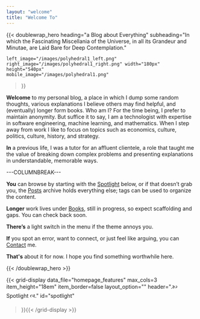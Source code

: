 ```yaml
---
layout: "welcome"
title: "Welcome To"
---
```


{{< doublewrap_hero 
    heading="a Blog about Everything"
    subheading="In which the Fascinating Miscellania of the Universe, in all its Grandeur and Minutae, are Laid Bare for Deep Contemplation."

    left_image="/images/polyhedral1_left.png"
    right_image="/images/polyhedral1_right.png" width="180px" height="540px"
	mobile_image="/images/polyhedral1.png"
>}}

**Welcome** to my personal blog, a place in which I dump some random thoughts, various explanations I believe others may find helpful, and (eventually) longer form books. Who am I? For the time being, I prefer to maintain anonymity. But suffice it to say, I am a technologist with expertise in software engineering, machine learning, and mathematics. When I step away from work I like to focus on topics such as economics, culture, politics, culture, history, and strategy.

**In** a previous life, I was a tutor for an affluent clientele, a role that taught me the value of breaking down complex problems and presenting explanations in understandable, memorable ways.





---COLUMNBREAK---

**You** can browse by starting with the [Spotlight](#spotlight) below, or if that doesn’t grab you, the [Posts](posts/) archive holds everything else; tags can be used to organize the content.

**Longer** work lives under [Books](books/), still in progress, so expect scaffolding and gaps. You can check back soon.

**There’s** a light switch in the menu if the theme annoys you.

**If** you spot an error, want to connect, or just feel like arguing, you can [Contact](contact/) me.

**That's** about it for now. I hope you find something worthwhile here.

{{< /doublewrap_hero >}}




{{< grid-display 
	data_file="homepage_features"
	max_cols=3
	item_height="18em"
	item_border=false
	layout_option=""
	header=".🙠	 Spotlight 🙣."
	id="spotlight"
>}}{{< /grid-display >}}